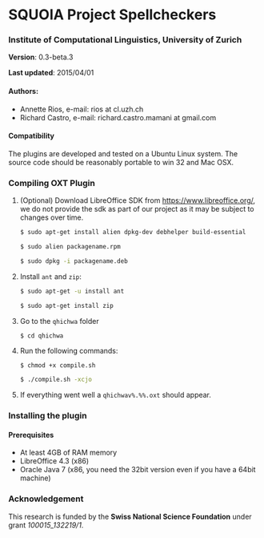 SQUOIA Project Spellcheckers
============================

### Institute of Computational Linguistics, University of Zurich

**Version**: 0.3-beta.3

**Last updated**: 2015/04/01

#### Authors: 
  * Annette Rios, e-mail: rios at cl.uzh.ch 
  * Richard Castro, e-mail: richard.castro.mamani at gmail.com

#### Compatibility

The plugins are developed and tested on a Ubuntu Linux system.
The source code should be reasonably portable to win 32 and Mac OSX.

### Compiling OXT Plugin 

1. (Optional) Download LibreOffice SDK from https://www.libreoffice.org/, we do not provide the sdk as part of our project as it may be subject to changes over time.

    ```bash
    $ sudo apt-get install alien dpkg-dev debhelper build-essential

    $ sudo alien packagename.rpm

    $ sudo dpkg -i packagename.deb
    ```

2. Install `ant` and `zip`:

    ```bash
    $ sudo apt-get -u install ant

    $ sudo apt-get install zip
    ```

3. Go to the `qhichwa` folder

    `$ cd qhichwa`

4. Run the following commands:

    ```bash
    $ chmod +x compile.sh

    $ ./compile.sh -xcjo
    ```

5. If everything went well a `qhichwav%.%%.oxt` should appear.

### Installing the plugin

#### Prerequisites

  * At least 4GB of RAM memory
  * LibreOffice 4.3 (x86)
  * Oracle Java 7 (x86, you need the 32bit version even if you have a 64bit machine)

### Acknowledgement

This research is funded by the **Swiss National Science Foundation** under grant *100015_132219/1*.
